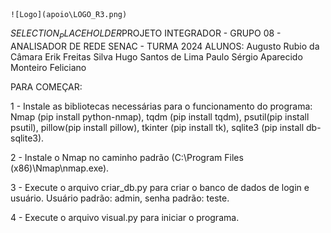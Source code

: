     ![Logo](apoio\LOGO_R3.png)
$SELECTION_PLACEHOLDER$PROJETO INTEGRADOR - GRUPO 08 - ANALISADOR DE REDE
    SENAC - TURMA 2024
    ALUNOS:
        Augusto Rubio da Câmara
        Erik Freitas Silva
        Hugo Santos de Lima
        Paulo Sérgio Aparecido Monteiro Feliciano

PARA COMEÇAR:

1 - Instale as bibliotecas necessárias para o funcionamento do programa: Nmap (pip install python-nmap), tqdm (pip install tqdm), psutil(pip install psutil), pillow(pip install pillow), tkinter (pip install tk), sqlite3 (pip install db-sqlite3).

2 - Instale o Nmap no caminho padrão (C:\Program Files (x86)\Nmap\nmap.exe).

3 - Execute o arquivo criar_db.py para criar o banco de dados de login e usuário. Usuário padrão: admin, senha padrão: teste.

4 - Execute o arquivo visual.py para iniciar o programa.